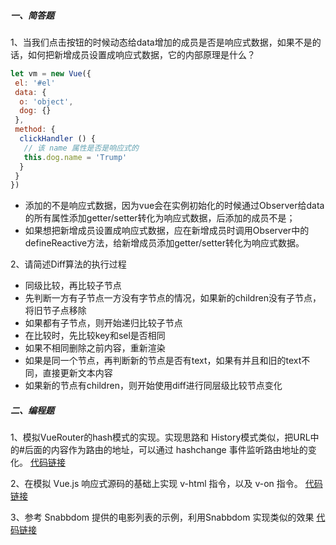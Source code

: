 ##### 一、简答题
1、当我们点击按钮的时候动态给data增加的成员是否是响应式数据，如果不是的话，如何把新增成员设置成响应式数据，它的内部原理是什么？
```js
let vm = new Vue({
 el: '#el'
 data: {
  o: 'object',
  dog: {}
 },
 method: {
  clickHandler () {
   // 该 name 属性是否是响应式的
   this.dog.name = 'Trump'
  }
 }
})
```
- 添加的不是响应式数据，因为vue会在实例初始化的时候通过Observer给data的所有属性添加getter/setter转化为响应式数据，后添加的成员不是；
- 如果想把新增成员设置成响应式数据，应在新增成员时调用Observer中的defineReactive方法，给新增成员添加getter/setter转化为响应式数据。

2、请简述Diff算法的执行过程
* 同级比较，再比较子节点
* 先判断一方有子节点一方没有字节点的情况，如果新的children没有子节点，将旧节子点移除
* 如果都有子节点，则开始递归比较子节点
* 在比较时，先比较key和sel是否相同
* 如果不相同删除之前内容，重新渲染
* 如果是同一个节点，再判断新的节点是否有text，如果有并且和旧的text不同，直接更新文本内容
* 如果新的节点有children，则开始使用diff进行同层级比较节点变化


##### 二、编程题
1、模拟VueRouter的hash模式的实现。实现思路和 History模式类似，把URL中的#后面的内容作为路由的地址，可以通过 hashchange 事件监听路由地址的变化。
[代码链接](https://github.com/honey111/LG-HW-HomeWork/blob/master/part3-1/code/hash.js)

2、在模拟 Vue.js 响应式源码的基础上实现 v-html 指令，以及 v-on 指令。
[代码链接](https://github.com/honey111/LG-HW-HomeWork/tree/master/part3-1/code/minivue)

3、参考 Snabbdom 提供的电影列表的示例，利用Snabbdom 实现类似的效果
[代码链接](https://github.com/honey111/LG-HW-HomeWork/tree/master/part3-1/code/snabbdom)